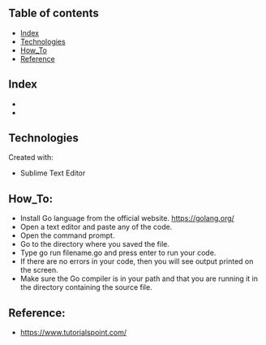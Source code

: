 ## Table of contents

* [Index](#index)
* [Technologies](#technologies)
* [How_To](#how_to)
* [Reference](#reference)

## Index

* 
* 

## Technologies
Created with:
* Sublime Text Editor

## How_To:
* Install Go language from the official website. https://golang.org/ 
* Open a text editor and paste any of the code.
* Open the command prompt.
* Go to the directory where you saved the file.
* Type go run filename.go and press enter to run your code.
* If there are no errors in your code, then you will see output printed on the screen.
* Make sure the Go compiler is in your path and that you are running it in the directory containing the source file.


## Reference:
* https://www.tutorialspoint.com/
